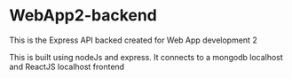 # WebApp2-backend

This is the Express API backed created for Web App development 2

This is built using nodeJs and express. It connects to a mongodb localhost and ReactJS localhost frontend


